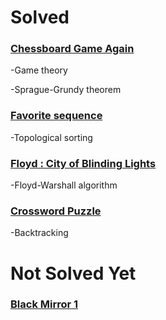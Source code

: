 # Solved

### [Chessboard Game Again](https://www.hackerrank.com/contests/inzva-acsc-foundation-upsolving/challenges/chessboard-game-again-1)
-Game theory

-Sprague-Grundy theorem 
### [Favorite sequence](https://www.hackerrank.com/contests/inzva-acsc-foundation-upsolving/challenges/favourite-sequence)
-Topological sorting
### [Floyd : City of Blinding Lights](https://www.hackerrank.com/contests/inzva-acsc-foundation-upsolving/challenges/floyd-city-of-blinding-lights)
-Floyd-Warshall algorithm
### [Crossword Puzzle](https://www.hackerrank.com/contests/inzva-acsc-foundation-upsolving/challenges/crossword-puzzle/submissions/code/1308710627)
-Backtracking

# Not Solved Yet

### [Black Mirror 1](https://www.hackerrank.com/contests/inzva-acsc-foundation-final/challenges/black-mirror-1)
